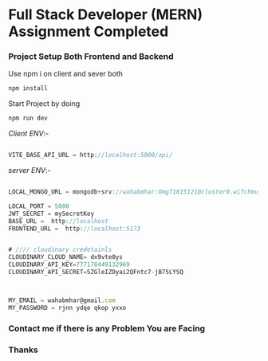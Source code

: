 # Full Stack Developer (MERN) Assignment Completed

### Project Setup Both Frontend and Backend

Use npm i on client and sever both

```bash
npm install
```

Start Project by doing

```bash
npm run dev
```

_Client ENV_:-

```js

VITE_BASE_API_URL = http://localhost:5000/api/

```

_server ENV_:-

```js

LOCAL_MONGO_URL = mongodb+srv://wahabmhar:Omg71815121@cluster0.wifchmu.mongodb.net/todo-test?retryWrites=true&w=majority&appName=Cluster0

LOCAL_PORT = 5000
JWT_SECRET = mySecretKey
BASE_URL =  http://localhost
FRONTEND_URL =  http://localhost:5173


# //// cloudinary credetainls
CLOUDINARY_CLOUD_NAME= dx9vte0ys
CLOUDINARY_API_KEY=777178449132969
CLOUDINARY_API_SECRET=SZGleIZDyai2QFntc7-jB75LYSQ



MY_EMAIL = wahabmhar@gmail.com
MY_PASSWORD = rjnn ydqe qkop yxxo

```

### Contact me if there is any Problem You are Facing

### Thanks
